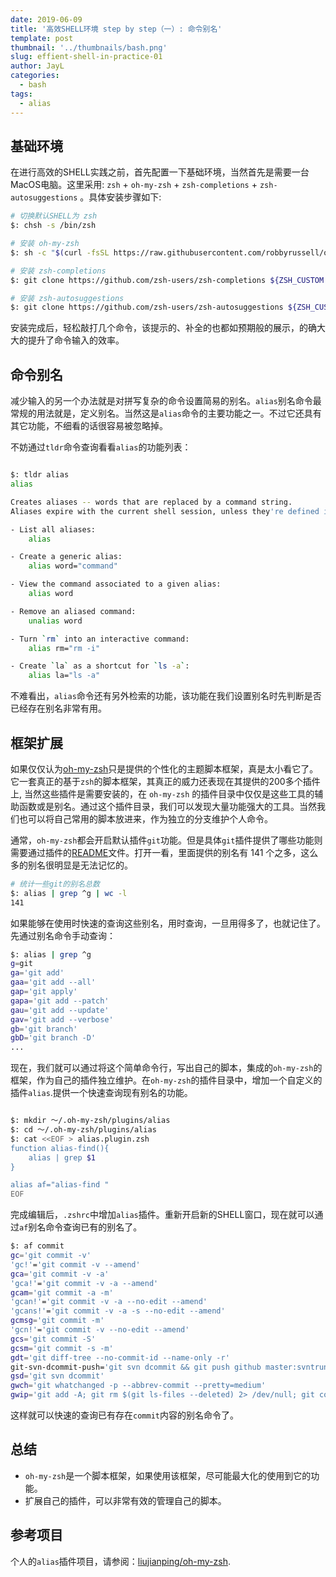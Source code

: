 ```yaml
---
date: 2019-06-09
title: '高效SHELL环境 step by step（一）: 命令别名'
template: post
thumbnail: '../thumbnails/bash.png'
slug: effient-shell-in-practice-01
author: JayL
categories:
  - bash
tags:
  - alias
---
```


## 基础环境

在进行高效的SHELL实践之前，首先配置一下基础环境，当然首先是需要一台MacOS电脑。这里采用: `zsh` + `oh-my-zsh` + `zsh-completions` + `zsh-autosuggestions` 。具体安装步骤如下:

````bash
# 切换默认SHELL为 zsh
$: chsh -s /bin/zsh

# 安装 oh-my-zsh
$: sh -c "$(curl -fsSL https://raw.githubusercontent.com/robbyrussell/oh-my-zsh/master/tools/install.sh)"

# 安装 zsh-completions
$: git clone https://github.com/zsh-users/zsh-completions ${ZSH_CUSTOM:-~/.oh-my-zsh/custom}/plugins/zsh-completions

# 安装 zsh-autosuggestions
$: git clone https://github.com/zsh-users/zsh-autosuggestions ${ZSH_CUSTOM:-~/.oh-my-zsh/custom}/plugins/zsh-autosuggestions

````
安装完成后，轻松敲打几个命令，该提示的、补全的也都如预期般的展示，的确大大的提升了命令输入的效率。

## 命令别名

减少输入的另一个办法就是对拼写复杂的命令设置简易的别名。`alias`别名命令最常规的用法就是，定义别名。当然这是`alias`命令的主要功能之一。不过它还具有其它功能，不细看的话很容易被忽略掉。

不妨通过`tldr`命令查询看看`alias`的功能列表：

````bash

$: tldr alias
alias

Creates aliases -- words that are replaced by a command string.
Aliases expire with the current shell session, unless they're defined in the shell's configuration file, e.g. `~/.bashrc`.

- List all aliases:
    alias

- Create a generic alias:
    alias word="command"

- View the command associated to a given alias:
    alias word

- Remove an aliased command:
    unalias word

- Turn `rm` into an interactive command:
    alias rm="rm -i"

- Create `la` as a shortcut for `ls -a`:
    alias la="ls -a"
````

不难看出，`alias`命令还有另外检索的功能，该功能在我们设置别名时先判断是否已经存在别名非常有用。

## 框架扩展

如果仅仅认为[oh-my-zsh](https://github.com/robbyrussell/oh-my-zsh)只是提供的个性化的主题脚本框架，真是太小看它了。它一套真正的基于`zsh`的脚本框架，其真正的威力还表现在其提供的200多个插件上, 当然这些插件是需要安装的，在 `oh-my-zsh` 的插件目录中仅仅是这些工具的辅助函数或是别名。通过这个插件目录，我们可以发现大量功能强大的工具。当然我们也可以将自己常用的脚本放进来，作为独立的分支维护个人命令。

通常，`oh-my-zsh`都会开启默认插件`git`功能。但是具体`git`插件提供了哪些功能则需要通过插件的[README](https://github.com/robbyrussell/oh-my-zsh/blob/master/plugins/git/README.md)文件。打开一看，里面提供的别名有 141 个之多，这么多的别名很明显是无法记忆的。

````bash
# 统计一些git的别名总数
$: alias | grep ^g | wc -l
141
````

如果能够在使用时快速的查询这些别名，用时查询，一旦用得多了，也就记住了。先通过别名命令手动查询：

````bash
$: alias | grep ^g
g=git
ga='git add'
gaa='git add --all'
gap='git apply'
gapa='git add --patch'
gau='git add --update'
gav='git add --verbose'
gb='git branch'
gbD='git branch -D'
...
````

现在，我们就可以通过将这个简单命令行，写出自己的脚本，集成的`oh-my-zsh`的框架，作为自己的插件独立维护。在`oh-my-zsh`的插件目录中，增加一个自定义的插件`alias`.提供一个快速查询现有别名的功能。

````bash

$: mkdir ～/.oh-my-zsh/plugins/alias
$: cd ～/.oh-my-zsh/plugins/alias
$: cat <<EOF > alias.plugin.zsh
function alias-find(){
    alias | grep $1
}

alias af="alias-find "
EOF

````
完成编辑后，`.zshrc`中增加`alias`插件。重新开启新的SHELL窗口，现在就可以通过`af`别名命令查询已有的别名了。

````bash
$: af commit
gc='git commit -v'
'gc!'='git commit -v --amend'
gca='git commit -v -a'
'gca!'='git commit -v -a --amend'
gcam='git commit -a -m'
'gcan!'='git commit -v -a --no-edit --amend'
'gcans!'='git commit -v -a -s --no-edit --amend'
gcmsg='git commit -m'
'gcn!'='git commit -v --no-edit --amend'
gcs='git commit -S'
gcsm='git commit -s -m'
gdt='git diff-tree --no-commit-id --name-only -r'
git-svn-dcommit-push='git svn dcommit && git push github master:svntrunk'
gsd='git svn dcommit'
gwch='git whatchanged -p --abbrev-commit --pretty=medium'
gwip='git add -A; git rm $(git ls-files --deleted) 2> /dev/null; git commit --no-verify --no-gpg-sign -m "--wip-- [skip ci]"'
````
这样就可以快速的查询已有存在`commit`内容的别名命令了。

## 总结

- `oh-my-zsh`是一个脚本框架，如果使用该框架，尽可能最大化的使用到它的功能。
- 扩展自己的插件，可以非常有效的管理自己的脚本。

## 参考项目

个人的`alias`插件项目，请参阅：[liujianping/oh-my-zsh](https://github.com/liujianping/oh-my-zsh/blob/master/plugins/alias/alias.plugin.zsh).
